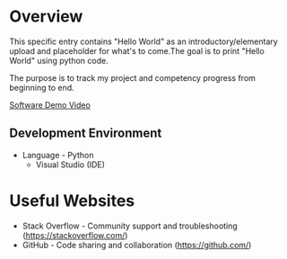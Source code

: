 # Overview

This specific entry contains "Hello World" as an introductory/elementary upload and placeholder for what's to come.The goal is to print "Hello World" using python code.

The purpose is to track my project and competency progress from beginning to end.

[Software Demo Video](https://www.loom.com/share/fb8f91bd9acd431185ed1462f0043ffe?sid=8e3fc1e2-0f3f-4891-ad95-6f84b5c459ca)

## Development Environment
 * Language - Python
	* Visual Studio (IDE)

# Useful Websites

* Stack Overflow - Community support and troubleshooting (https://stackoverflow.com/)
* GitHub - Code sharing and collaboration (https://github.com/)

